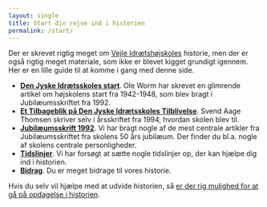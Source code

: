 ```yaml
---
layout: single
title: Start din rejse ind i historien
permalink: /start/
---
```


Der er skrevet rigtig meget om [Vejle Idrætshøjskoles](http://vih.dk) historie, men der er også rigtig meget materiale, som ikke er blevet kigget grundigt igennem. Her er en lille guide til at komme i gang med denne side.

- **[Den Jyske Idrætsskoles start](/dji-start/)**. Ole Worm har skrevet en glimrende artikel om højskolens start fra 1942-1948, som blev bragt i Jubilæumsskriftet fra 1992.
- **[Et Tilbageblik på Den Jyske Idrætsskoles Tilblivelse](/tilblivelsen/)**. Svend Aage Thomsen skriver selv i årsskriftet fra 1994, hvordan skolen blev til.
- **[Jubilæumsskrift 1992](/jub92/)**. Vi har bragt nogle af de mest centrale artikler fra Jubilæumsskriftet fra skolens 50 års jubilæum. Der finder du bl.a. nogle af skolens centrale personligheder.
- **[Tidslinjer](/tidslinjer/)**. Vi har forsøgt at sætte nogle tidslinjer op, der kan hjælpe dig ind i historien.
- **[Bidrag](/bidrag/)**. Du er meget bidrage til vores historie.

Hvis du selv vil hjælpe med at udvide historien, så [er der rig mulighed for at gå på opdagelse i historien](/bidrag/).
